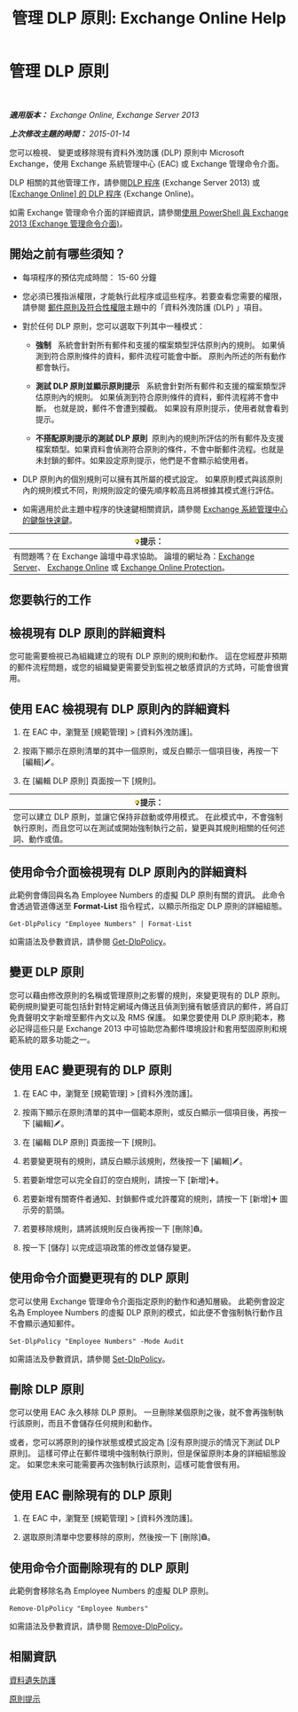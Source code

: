 ﻿---
title: '管理 DLP 原則: Exchange Online Help'
TOCTitle: 管理 DLP 原則
ms:assetid: ba81fabd-7f7f-4ef7-968f-ce851ada9d70
ms:mtpsurl: https://technet.microsoft.com/zh-tw/library/JJ673559(v=EXCHG.150)
ms:contentKeyID: 50474109
ms.date: 05/23/2018
mtps_version: v=EXCHG.150
ms.translationtype: MT
---

# 管理 DLP 原則

 

_**適用版本：** Exchange Online, Exchange Server 2013_

_**上次修改主題的時間：** 2015-01-14_

您可以檢視、 變更或移除現有資料外洩防護 (DLP) 原則中 Microsoft Exchange，使用 Exchange 系統管理中心 (EAC) 或 Exchange 管理命令介面。

DLP 相關的其他管理工作，請參閱[DLP 程序](dlp-procedures-exchange-2013-help.md) (Exchange Server 2013) 或[\[Exchange Online\] 的 DLP 程序](https://technet.microsoft.com/zh-tw/library/jj938003\(v=exchg.150\)) (Exchange Online)。

如需 Exchange 管理命令介面的詳細資訊，請參閱[使用 PowerShell 與 Exchange 2013 (Exchange 管理命令介面)](https://technet.microsoft.com/zh-tw/library/bb123778\(v=exchg.150\))。

## 開始之前有哪些須知？

  - 每項程序的預估完成時間： 15-60 分鐘

  - 您必須已獲指派權限，才能執行此程序或這些程序。若要查看您需要的權限，請參閱 [郵件原則及符合性權限](messaging-policy-and-compliance-permissions-exchange-2013-help.md)主題中的「資料外洩防護 (DLP) 」項目。

  - 對於任何 DLP 原則，您可以選取下列其中一種模式：
    
      -  
        **強制**   系統會針對所有郵件和支援的檔案類型評估原則內的規則。 如果偵測到符合原則條件的資料，郵件流程可能會中斷。 原則內所述的所有動作都會執行。
    
      -  
        **測試 DLP 原則並顯示原則提示**   系統會針對所有郵件和支援的檔案類型評估原則內的規則。 如果偵測到符合原則條件的資料，郵件流程將不會中斷。 也就是說，郵件不會遭到攔截。 如果設有原則提示，使用者就會看到提示。
    
      -  
        **不搭配原則提示的測試 DLP 原則**  原則內的規則所評估的所有郵件及支援檔案類型。如果資料會偵測符合原則的條件，不會中斷郵件流程。也就是未封鎖的郵件。如果設定原則提示，他們是不會顯示給使用者。

  - DLP 原則內的個別規則可以擁有其所屬的模式設定。 如果原則模式與該原則內的規則模式不同，則規則設定的優先順序較高且將根據其模式進行評估。

  - 如需適用於此主題中程序的快速鍵相關資訊，請參閱 [Exchange 系統管理中心的鍵盤快速鍵](keyboard-shortcuts-in-the-exchange-admin-center-exchange-online-protection-help.md)。

<table>
<thead>
<tr class="header">
<th><img src="images/Bb124558.tip(EXCHG.150).gif" title="提示" alt="提示" />提示：</th>
</tr>
</thead>
<tbody>
<tr class="odd">
<td>有問題嗎？在 Exchange 論壇中尋求協助。 論壇的網址為：<a href="https://go.microsoft.com/fwlink/p/?linkid=60612">Exchange Server</a>、 <a href="https://go.microsoft.com/fwlink/p/?linkid=267542">Exchange Online</a> 或 <a href="https://go.microsoft.com/fwlink/p/?linkid=285351">Exchange Online Protection</a>。</td>
</tr>
</tbody>
</table>


## 您要執行的工作

## 檢視現有 DLP 原則的詳細資料

您可能需要檢視已為組織建立的現有 DLP 原則的規則和動作。 這在您經歷非預期的郵件流程問題，或您的組織變更需要受到監視之敏感資訊的方式時，可能會很實用。

## 使用 EAC 檢視現有 DLP 原則內的詳細資料

1.  在 EAC 中，瀏覽至 \[規範管理\] \> \[資料外洩防護\]。

2.  按兩下顯示在原則清單的其中一個原則，或反白顯示一個項目後，再按一下 \[編輯\]![編輯圖示](images/JJ218640.6f53ccb2-1f13-4c02-bea0-30690e6ea71d(EXCHG.150).gif "編輯圖示")。

3.  在 \[編輯 DLP 原則\] 頁面按一下 \[規則\]。

<table>
<thead>
<tr class="header">
<th><img src="images/Bb124558.tip(EXCHG.150).gif" title="提示" alt="提示" />提示：</th>
</tr>
</thead>
<tbody>
<tr class="odd">
<td>您可以建立 DLP 原則，並讓它保持非啟動或停用模式。 在此模式中，不會強制執行原則，而且您可以在測試或開始強制執行之前，變更與其規則相關的任何述詞、動作或值。</td>
</tr>
</tbody>
</table>


## 使用命令介面檢視現有 DLP 原則內的詳細資料

此範例會傳回與名為 Employee Numbers 的虛擬 DLP 原則有關的資訊。 此命令會透過管道傳送至 **Format-List** 指令程式，以顯示所指定 DLP 原則的詳細組態。

    Get-DlpPolicy "Employee Numbers" | Format-List

如需語法及參數資訊，請參閱 [Get-DlpPolicy](https://technet.microsoft.com/zh-tw/library/jj215752\(v=exchg.150\))。

## 變更 DLP 原則

您可以藉由修改原則的名稱或管理原則之影響的規則，來變更現有的 DLP 原則。 範例規則變更可能包括針對特定網域內傳送且偵測到擁有敏感資訊的郵件，將自訂免責聲明文字新增至郵件內文以及 RMS 保護。 如果您要使用 DLP 原則範本，務必記得這些只是 Exchange 2013 中可協助您為郵件環境設計和套用堅固原則和規範系統的眾多功能之一。

## 使用 EAC 變更現有的 DLP 原則

1.  在 EAC 中，瀏覽至 \[規範管理\] \> \[資料外洩防護\]。

2.  按兩下顯示在原則清單的其中一個範本原則，或反白顯示一個項目後，再按一下 \[編輯\]![編輯圖示](images/JJ218640.6f53ccb2-1f13-4c02-bea0-30690e6ea71d(EXCHG.150).gif "編輯圖示")。

3.  在 \[編輯 DLP 原則\] 頁面按一下 \[規則\]。

4.  若要變更現有的規則，請反白顯示該規則，然後按一下 \[編輯\]![編輯圖示](images/JJ218640.6f53ccb2-1f13-4c02-bea0-30690e6ea71d(EXCHG.150).gif "編輯圖示")。

5.  若要新增您可以完全自訂的空白規則，請按一下 \[新增\]![加入圖示](images/JJ218640.c1e75329-d6d7-4073-a27d-498590bbb558(EXCHG.150).gif "加入圖示")。

6.  若要新增有關寄件者通知、封鎖郵件或允許覆寫的規則，請按一下 \[新增\]![加入圖示](images/JJ218640.c1e75329-d6d7-4073-a27d-498590bbb558(EXCHG.150).gif "加入圖示") 圖示旁的箭頭。

7.  若要移除規則，請將該規則反白後再按一下 \[刪除\]![刪除圖示](images/JJ651670.14f639f6-61e8-4418-bbfb-0db14de9d2f5(EXCHG.150).gif "刪除圖示")。

8.  按一下 \[儲存\] 以完成這項政策的修改並儲存變更。

## 使用命令介面變更現有的 DLP 原則

您可以使用 Exchange 管理命令介面指定原則的動作和通知層級。 此範例會設定名為 Employee Numbers 的虛擬 DLP 原則的模式，如此便不會強制執行動作且不會顯示通知郵件。

    Set-DlpPolicy "Employee Numbers" -Mode Audit

如需語法及參數資訊，請參閱 [Set-DlpPolicy](https://technet.microsoft.com/zh-tw/library/jj215778\(v=exchg.150\))。

## 刪除 DLP 原則

您可以使用 EAC 永久移除 DLP 原則。 一旦刪除某個原則之後，就不會再強制執行該原則，而且不會儲存任何規則和動作。

或者，您可以將原則的操作狀態或模式設定為 \[沒有原則提示的情況下測試 DLP 原則\]。 這樣可停止在郵件環境中強制執行原則，但是保留原則本身的詳細組態設定。 如果您未來可能需要再次強制執行該原則，這樣可能會很有用。

## 使用 EAC 刪除現有的 DLP 原則

1.  在 EAC 中，瀏覽至 \[規範管理\] \> \[資料外洩防護\]。

2.  選取原則清單中您要移除的原則，然後按一下 \[刪除\]![刪除圖示](images/JJ651670.14f639f6-61e8-4418-bbfb-0db14de9d2f5(EXCHG.150).gif "刪除圖示")。

## 使用命令介面刪除現有的 DLP 原則

此範例會移除名為 Employee Numbers 的虛擬 DLP 原則。

    Remove-DlpPolicy "Employee Numbers"

如需語法及參數資訊，請參閱 [Remove-DlpPolicy](https://technet.microsoft.com/zh-tw/library/jj215677\(v=exchg.150\))。

## 相關資訊

[資料遺失防護](technical-overview-of-dlp-data-loss-prevention-in-exchange.md)

[原則提示](technical-overview-of-policy-tips-in-exchange-online-and-exchange-2013.md)

